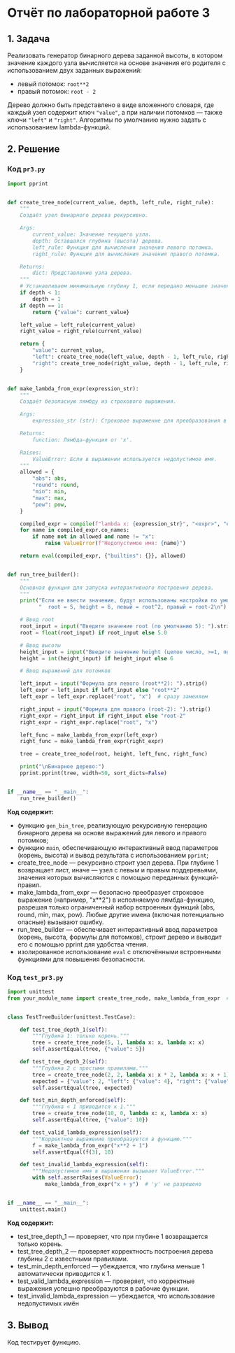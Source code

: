 # Отчёт по лабораторной работе 3  
## 1. Задача  
Реализовать генератор бинарного дерева заданной высоты, в котором значение каждого узла вычисляется на основе значения его родителя с использованием двух заданных выражений:  
- левый потомок: `root**2`  
- правый потомок: `root - 2`  

Дерево должно быть представлено в виде вложенного словаря, где каждый узел содержит ключ `"value"`, а при наличии потомков — также ключи `"left"` и `"right"`. 
Алгоритмы по умолчанию нужно задать с использованием lambda-функций.

## 2. Решение  

### Код `pr3.py`

```python
import pprint


def create_tree_node(current_value, depth, left_rule, right_rule):
    """
    Создаёт узел бинарного дерева рекурсивно.

    Args:
        current_value: Значение текущего узла.
        depth: Оставшаяся глубина (высота) дерева.
        left_rule: Функция для вычисления значения левого потомка.
        right_rule: Функция для вычисления значения правого потомка.

    Returns:
        dict: Представление узла дерева.
    """
    # Устанавливаем минимальную глубину 1, если передано меньшее значение
    if depth < 1:
        depth = 1
    if depth == 1:
        return {"value": current_value}

    left_value = left_rule(current_value)
    right_value = right_rule(current_value)

    return {
        "value": current_value,
        "left": create_tree_node(left_value, depth - 1, left_rule, right_rule),
        "right": create_tree_node(right_value, depth - 1, left_rule, right_rule)
    }


def make_lambda_from_expr(expression_str):
    """
    Создаёт безопасную лямбду из строкового выражения.

    Args:
        expression_str (str): Строковое выражение для преобразования в лямбду.

    Returns:
        function: Лямбда-функция от 'x'.

    Raises:
        ValueError: Если в выражении используется недопустимое имя.
    """
    allowed = {
        "abs": abs,
        "round": round,
        "min": min,
        "max": max,
        "pow": pow,
    }

    compiled_expr = compile(f"lambda x: {expression_str}", "<expr>", "eval")
    for name in compiled_expr.co_names:
        if name not in allowed and name != "x":
            raise ValueError(f"Недопустимое имя: {name}")

    return eval(compiled_expr, {"builtins": {}}, allowed)


def run_tree_builder():
    """
    Основная функция для запуска интерактивного построения дерева.
    """
    print("Если не ввести значение, будут использованы настройки по умолчанию:\n"
          "  root = 5, height = 6, левый = root^2, правый = root-2\n")

    # Ввод root
    root_input = input("Введите значение root (по умолчанию 5): ").strip()
    root = float(root_input) if root_input else 5.0

    # Ввод высоты
    height_input = input("Введите значение height (целое число, >=1, по умолчанию 6): ").strip()
    height = int(height_input) if height_input else 6

    # Ввод выражений для потомков

    left_input = input("Формула для левого (root**2): ").strip()
    left_expr = left_input if left_input else "root**2"
    left_expr = left_expr.replace("root", "x")  # сразу заменяем

    right_input = input("Формула для правого (root-2): ").strip()
    right_expr = right_input if right_input else "root-2"
    right_expr = right_expr.replace("root", "x")

    left_func = make_lambda_from_expr(left_expr)
    right_func = make_lambda_from_expr(right_expr)

    tree = create_tree_node(root, height, left_func, right_func)

    print("\nБинарное дерево:")
    pprint.pprint(tree, width=50, sort_dicts=False)


if __name__ == "__main__":
    run_tree_builder()
```

**Код содержит:**

- функцию `gen_bin_tree`, реализующую рекурсивную генерацию бинарного дерева на основе выражений для левого и правого потомков;
- функцию `main`, обеспечивающую интерактивный ввод параметров (корень, высота) и вывод результата с использованием `pprint`;
- create_tree_node — рекурсивно строит узел дерева. При глубине 1 возвращает лист, иначе — узел с левым и правым поддеревьями, значения которых вычисляются с помощью переданных функций-правил.
- make_lambda_from_expr — безопасно преобразует строковое выражение (например, "x**2") в исполняемую лямбда-функцию, разрешая только ограниченный набор встроенных функций (abs, round, min, max, pow). Любые другие имена (включая потенциально опасные) вызывают ошибку.
- run_tree_builder — обеспечивает интерактивный ввод параметров (корень, высота, формулы для потомков), строит дерево и выводит его с помощью pprint для удобства чтения.
- изолированное использование `eval` с отключёнными встроенными функциями для повышения безопасности.

### Код `test_pr3.py`

```python
import unittest
from your_module_name import create_tree_node, make_lambda_from_expr  # замените your_module_name на имя вашего файла


class TestTreeBuilder(unittest.TestCase):

    def test_tree_depth_1(self):
        """Глубина 1: только корень."""
        tree = create_tree_node(5, 1, lambda x: x, lambda x: x)
        self.assertEqual(tree, {"value": 5})

    def test_tree_depth_2(self):
        """Глубина 2 с простыми правилами."""
        tree = create_tree_node(2, 2, lambda x: x * 2, lambda x: x + 1)
        expected = {"value": 2, "left": {"value": 4}, "right": {"value": 3}}
        self.assertEqual(tree, expected)

    def test_min_depth_enforced(self):
        """Глубина < 1 приводится к 1."""
        tree = create_tree_node(10, 0, lambda x: x, lambda x: x)
        self.assertEqual(tree, {"value": 10})

    def test_valid_lambda_expression(self):
        """Корректное выражение преобразуется в функцию."""
        f = make_lambda_from_expr("x**2 + 1")
        self.assertEqual(f(3), 10)

    def test_invalid_lambda_expression(self):
        """Недопустимое имя в выражении вызывает ValueError."""
        with self.assertRaises(ValueError):
            make_lambda_from_expr("x + y")  # 'y' не разрешено


if __name__ == "__main__":
    unittest.main()
```

**Код содержит:**
- test_tree_depth_1 — проверяет, что при глубине 1 возвращается только корень.
- test_tree_depth_2 — проверяет корректность построения дерева глубины 2 с известными правилами.
- test_min_depth_enforced — убеждается, что глубина меньше 1 автоматически приводится к 1.
- test_valid_lambda_expression — проверяет, что корректные выражения успешно преобразуются в рабочие функции.
- test_invalid_lambda_expression — убеждается, что использование недопустимых имён

## 3. Вывод  
Код тестирует функцию.
